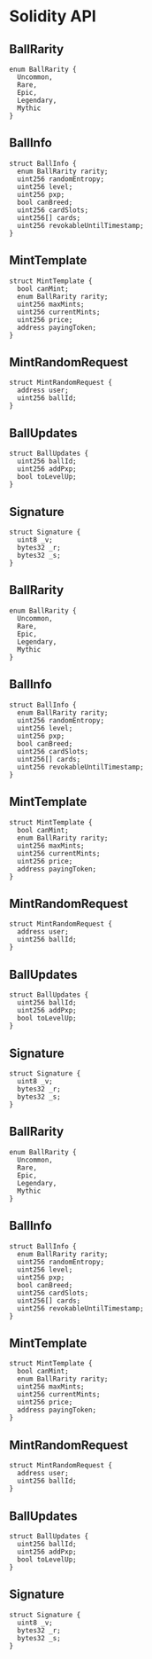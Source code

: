 # Solidity API

## BallRarity

```solidity
enum BallRarity {
  Uncommon,
  Rare,
  Epic,
  Legendary,
  Mythic
}
```

## BallInfo

```solidity
struct BallInfo {
  enum BallRarity rarity;
  uint256 randomEntropy;
  uint256 level;
  uint256 pxp;
  bool canBreed;
  uint256 cardSlots;
  uint256[] cards;
  uint256 revokableUntilTimestamp;
}
```

## MintTemplate

```solidity
struct MintTemplate {
  bool canMint;
  enum BallRarity rarity;
  uint256 maxMints;
  uint256 currentMints;
  uint256 price;
  address payingToken;
}
```

## MintRandomRequest

```solidity
struct MintRandomRequest {
  address user;
  uint256 ballId;
}
```

## BallUpdates

```solidity
struct BallUpdates {
  uint256 ballId;
  uint256 addPxp;
  bool toLevelUp;
}
```

## Signature

```solidity
struct Signature {
  uint8 _v;
  bytes32 _r;
  bytes32 _s;
}
```

## BallRarity

```solidity
enum BallRarity {
  Uncommon,
  Rare,
  Epic,
  Legendary,
  Mythic
}
```

## BallInfo

```solidity
struct BallInfo {
  enum BallRarity rarity;
  uint256 randomEntropy;
  uint256 level;
  uint256 pxp;
  bool canBreed;
  uint256 cardSlots;
  uint256[] cards;
  uint256 revokableUntilTimestamp;
}
```

## MintTemplate

```solidity
struct MintTemplate {
  bool canMint;
  enum BallRarity rarity;
  uint256 maxMints;
  uint256 currentMints;
  uint256 price;
  address payingToken;
}
```

## MintRandomRequest

```solidity
struct MintRandomRequest {
  address user;
  uint256 ballId;
}
```

## BallUpdates

```solidity
struct BallUpdates {
  uint256 ballId;
  uint256 addPxp;
  bool toLevelUp;
}
```

## Signature

```solidity
struct Signature {
  uint8 _v;
  bytes32 _r;
  bytes32 _s;
}
```

## BallRarity

```solidity
enum BallRarity {
  Uncommon,
  Rare,
  Epic,
  Legendary,
  Mythic
}
```

## BallInfo

```solidity
struct BallInfo {
  enum BallRarity rarity;
  uint256 randomEntropy;
  uint256 level;
  uint256 pxp;
  bool canBreed;
  uint256 cardSlots;
  uint256[] cards;
  uint256 revokableUntilTimestamp;
}
```

## MintTemplate

```solidity
struct MintTemplate {
  bool canMint;
  enum BallRarity rarity;
  uint256 maxMints;
  uint256 currentMints;
  uint256 price;
  address payingToken;
}
```

## MintRandomRequest

```solidity
struct MintRandomRequest {
  address user;
  uint256 ballId;
}
```

## BallUpdates

```solidity
struct BallUpdates {
  uint256 ballId;
  uint256 addPxp;
  bool toLevelUp;
}
```

## Signature

```solidity
struct Signature {
  uint8 _v;
  bytes32 _r;
  bytes32 _s;
}
```

